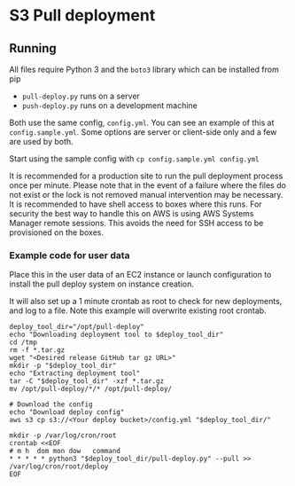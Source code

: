 # S3 Pull deployment

## Running

All files require Python 3 and the `boto3` library which can be installed from pip

* `pull-deploy.py` runs on a server
* `push-deploy.py` runs on a development machine

Both use the same config, `config.yml`. You can see an example of this at `config.sample.yml`. Some options are server or client-side only and a few are used by both.

Start using the sample config with `cp config.sample.yml config.yml`

It is recommended for a production site to run the pull deployment process once per minute. Please note that in the event of a failure where the files do not exist or the lock is not removed manual intervention may be necessary. It is recommended to have shell access to boxes where this runs. For security the best way to handle this on AWS is using AWS Systems Manager remote sessions. This avoids the need for SSH access to be provisioned on the boxes.

### Example code for user data

Place this in the user data of an EC2 instance or launch configuration to install the pull deploy system on instance creation.

It will also set up a 1 minute crontab as root to check for new deployments, and log to a file. Note this example will overwrite existing root crontab.

```
deploy_tool_dir="/opt/pull-deploy"
echo "Downloading deployment tool to $deploy_tool_dir"
cd /tmp
rm -f *.tar.gz
wget "<Desired release GitHub tar gz URL>"
mkdir -p "$deploy_tool_dir"
echo "Extracting deployment tool"
tar -C "$deploy_tool_dir" -xzf *.tar.gz
mv /opt/pull-deploy/*/* /opt/pull-deploy/

# Download the config
echo "Download deploy config"
aws s3 cp s3://<Your deploy bucket>/config.yml "$deploy_tool_dir/"

mkdir -p /var/log/cron/root
crontab <<EOF
# m h  dom mon dow   command
* * * * * python3 "$deploy_tool_dir/pull-deploy.py" --pull >> /var/log/cron/root/deploy
EOF
```
